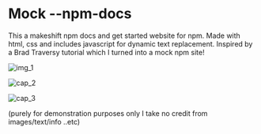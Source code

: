 # Mock --npm-docs
This a makeshift npm docs and get started website for npm.
Made with html, css and includes javascript for dynamic text replacement. 
Inspired by a Brad Traversy tutorial which I turned into a mock npm site!


![img_1](https://user-images.githubusercontent.com/20747118/122875061-a2c50a80-d2e8-11eb-82e1-6b11580ab73a.JPG)

![cap_2](https://user-images.githubusercontent.com/20747118/122875127-b40e1700-d2e8-11eb-812c-416aa33efb21.JPG)

![cap_3](https://user-images.githubusercontent.com/20747118/122875132-b6707100-d2e8-11eb-877a-53e7ffd0ab75.JPG)


(purely for demonstration purposes only I take no credit from images/text/info ..etc)
